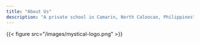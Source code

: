 ```yaml
---
title: "About Us"
description: "A private school in Camarin, North Caloocan, Philippines"
---
```

{{< figure src="/images/mystical-logo.png" >}}